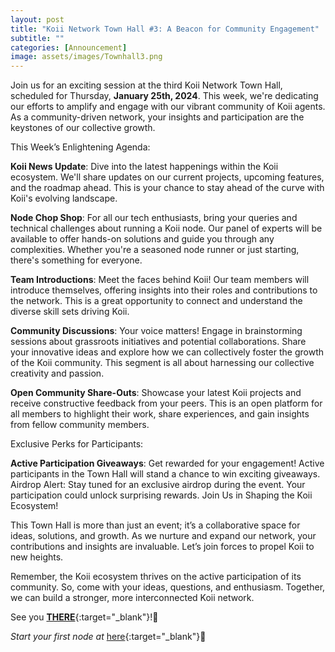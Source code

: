 ```yaml
---
layout: post
title: "Koii Network Town Hall #3: A Beacon for Community Engagement"
subtitle: ""
categories: [Announcement]
image: assets/images/Townhall3.png
---
```

Join us for an exciting session at the third Koii Network Town Hall, scheduled for Thursday, **January 25th, 2024**. This week, we're dedicating our efforts to amplify and engage with our vibrant community of Koii agents. As a community-driven network, your insights and participation are the keystones of our collective growth.

This Week’s Enlightening Agenda:

**Koii News Update**: Dive into the latest happenings within the Koii ecosystem. We'll share updates on our current projects, upcoming features, and the roadmap ahead. This is your chance to stay ahead of the curve with Koii's evolving landscape.

**Node Chop Shop**: For all our tech enthusiasts, bring your queries and technical challenges about running a Koii node. Our panel of experts will be available to offer hands-on solutions and guide you through any complexities. Whether you're a seasoned node runner or just starting, there's something for everyone.

**Team Introductions**: Meet the faces behind Koii! Our team members will introduce themselves, offering insights into their roles and contributions to the network. This is a great opportunity to connect and understand the diverse skill sets driving Koii.

**Community Discussions**: Your voice matters! Engage in brainstorming sessions about grassroots initiatives and potential collaborations. Share your innovative ideas and explore how we can collectively foster the growth of the Koii community. This segment is all about harnessing our collective creativity and passion.

**Open Community Share-Outs**: Showcase your latest Koii projects and receive constructive feedback from your peers. This is an open platform for all members to highlight their work, share experiences, and gain insights from fellow community members.

Exclusive Perks for Participants:

**Active Participation Giveaways**: Get rewarded for your engagement! Active participants in the Town Hall will stand a chance to win exciting giveaways.
Airdrop Alert: Stay tuned for an exclusive airdrop during the event. Your participation could unlock surprising rewards.
Join Us in Shaping the Koii Ecosystem!

This Town Hall is more than just an event; it’s a collaborative space for ideas, solutions, and growth. As we nurture and expand our network, your contributions and insights are invaluable. Let’s join forces to propel Koii to new heights.

Remember, the Koii ecosystem thrives on the active participation of its community. So, come with your ideas, questions, and enthusiasm. Together, we can build a stronger, more interconnected Koii network.

See you [**THERE**](https://lu.ma/xzy5tbtu){:target="\_blank"}!🌟

*Start your first node at* [here](https://koii.network/node?&utm_campaign=node&utm_medium=koii&utm_source=blog){:target="\_blank"}🌟
